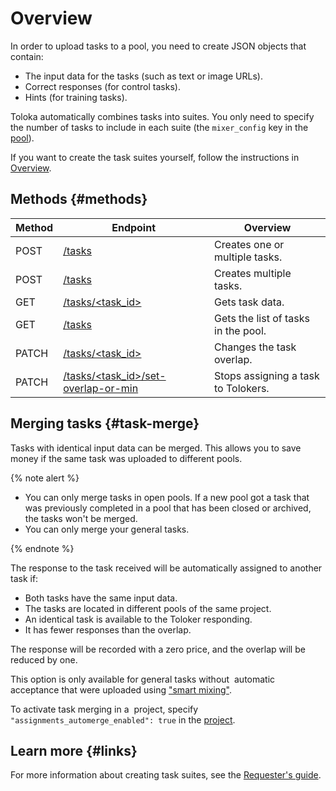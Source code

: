 # Overview

In order to upload tasks to a pool, you need to create JSON objects that contain:

- The input data for the tasks (such as text or image URLs).
- Correct responses (for control tasks).
- Hints (for training tasks).

Toloka automatically combines tasks into suites. You only need to specify the number of tasks to include in each suite (the `mixer_config` key in the [pool](pool.md)).

If you want to create the task suites yourself, follow the instructions in [Overview](task-suite.md).

## Methods {#methods}

Method | Endpoint | Overview
----- | ----- | -----
POST | [/tasks](create-task.md) | Creates one or multiple tasks.
POST | [/tasks](create-tasks-batch.md) | Creates multiple tasks.
GET | [/tasks/<task_id>](get-task.md) | Gets task data.
GET | [/tasks](get-tasks-list.md) | Gets the list of tasks in the pool.
PATCH | [/tasks/<task_id>](edit-task-overlap.md) | Changes the task overlap.
PATCH | [/tasks/<task_id>/set-overlap-or-min](set-min-task-overlap.md) | Stops assigning a task to Tolokers.

## Merging tasks {#task-merge}

Tasks with identical input data can be merged. This allows you to save money if the same task was uploaded to different pools.

{% note alert %}

- You can only merge tasks in open pools. If a new pool got a task that was previously completed in a pool that has been closed or archived, the tasks won't be merged.
- You can only merge your general tasks.

{% endnote %}

The response to the task received will be automatically assigned to another task if:

- Both tasks have the same input data.
- The tasks are located in different pools of the same project.
- An identical task is available to the Toloker responding.
- It has fewer responses than the overlap.

The response will be recorded with a zero price, and the overlap will be reduced by one.

This option is only available for general tasks without  automatic acceptance that were uploaded using ["smart mixing"](https://toloka.ai/docs/guide/concepts/task_upload.html).

To activate task merging in a  project, specify `"assignments_automerge_enabled": true` in the [project](project.md).

## Learn more {#links}

For more information about creating task suites, see the [Requester's guide](https://toloka.ai/docs/guide/concepts/pool-main.html).